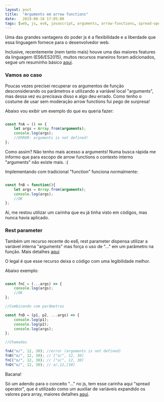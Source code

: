 ```yaml
---
layout: post
title:  "Arguments em arrow functions"
date:   2019-08-18 17:05:00
tags: [web, js, es6, javascript, arguments, arrow-functions, spread-operator]
---
```


Uma das grandes vantagens do poder js é a flexibilidade e a liberdade que essa linguagem fornece para o desenvolvedor web. 

Inclusive, recentemente (nem tanto mais) houve uma das maiores features da linguagem (ES6/ES2015), muitos recursos maneiros foram adicionados, segue um resuminho básico <a href="https://www.w3schools.com/js/js_es6.asp" target="_blank">aqui</a>. 

### Vamos ao caso

Poucas vezes precisei recuperar os argumentos de função desconsiderando os parâmetros e utilizando a variável local "arguments", mas dessa vez eu precisava disso e algo deu errado. Como tenho o costume de usar sem moderação arrow functions fui pego de surpresa!

Abaixo vou exibir um exemplo do que eu queria fazer:

```javascript

const fnA = () => {    
    let args = Array.from(arguments);
    console.log(args);    
    //ERROR: arguments is not defined!  
};

```

Como assim? Não tenho mais acesso a arguments! Numa busca rápida me informo que para escopo de arrow functions o contexto interno "arguments" não existe mais. :(

Implementando com tradicional "function" funciona normalmente:

```javascript

const fnB = function(){        
    let args = Array.from(arguments);
    console.log(args);    
    //OK
};

```

Aí, me restou utilizar um carinha que eu já tinha visto em códigos, mas nunca havia aplicado. 
  
### Rest parameter

Também um recurso recente do es6, rest parameter dispensa utilizar a variável interna "arguments" mas força o uso de "..." em um parâmetro na função. Mais detalhes <a href="https://developer.mozilla.org/pt-BR/docs/Web/JavaScript/Reference/Functions/rest_parameters" target="_blank">aqui</a>

O legal é que esse recurso deixa o código com uma legibilidade melhor.

Abaixo exemplo:

```javascript

const fnC = (...args) => {        
    console.log(args);    
    //OK    
};

//Combinando com parâmetros

const fnD = (p1, p2, ...args) => {        
    console.log(p1); 
    console.log(p2); 
    console.log(args);    
};

//Chamadas

fnA("o/", 12, 30); //error (arguments is not defined)
fnB("o/", 12, 30); // ["o/", 12, 30]
fnC("o/", 12, 30); // ["o/", 12, 30]
fnD("o/", 12, 30); // o/,12,[30]


```

Bacana! 

Só um adendo para o conceito "..." no js, tem esse carinha aqui "spread operator", que é utilizado como um auxiliar de variáveis expandido os valores para array, maiores detalhes <a href="https://developer.mozilla.org/pt-BR/docs/Web/JavaScript/Reference/Operators/Spread_operator" target="_blank">aqui</a>.
